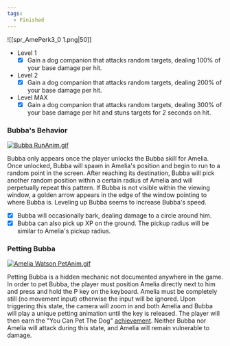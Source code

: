 ```yaml
---
tags:
  - Finished
---
```

![[spr_AmePerk3_0 1.png|50]]
- Level 1
	- [x] Gain a dog companion that attacks random targets, dealing 100% of your base damage per hit.
- Level 2
	- [x] Gain a dog companion that attacks random targets, dealing 200% of your base damage per hit.
- Level MAX
	- [x] Gain a dog companion that attacks random targets, dealing 300% of your base damage per hit and stuns targets for 2 seconds on hit.

### Bubba's Behavior

[![Bubba RunAnim.gif](https://holocure.wiki.gg/images/thumb/b/b9/Bubba_RunAnim.gif/60px-Bubba_RunAnim.gif)](https://holocure.wiki.gg/wiki/File:Bubba_RunAnim.gif)

Bubba only appears once the player unlocks the Bubba skill for Amelia. Once unlocked, Bubba will spawn in Amelia's position and begin to run to a random point in the screen. After reaching its destination, Bubba will pick another random position within a certain radius of Amelia and will perpetually repeat this pattern. If Bubba is not visible within the viewing window, a golden arrow appears in the edge of the window pointing to where Bubba is. Leveling up Bubba seems to increase Bubba's speed.

- [x] Bubba will occasionally bark, dealing damage to a circle around him. 
- [x] Bubba can also pick up XP on the ground. The pickup radius will be similar to Amelia's pickup radius.

### Petting Bubba

[![Amelia Watson PetAnim.gif](https://holocure.wiki.gg/images/thumb/5/59/Amelia_Watson_PetAnim.gif/100px-Amelia_Watson_PetAnim.gif)](https://holocure.wiki.gg/wiki/File:Amelia_Watson_PetAnim.gif)

Petting Bubba is a hidden mechanic not documented anywhere in the game. In order to pet Bubba, the player must position Amelia directly next to him and press and hold the P key on the keyboard. Amelia must be completely still (no movement input) otherwise the input will be ignored. Upon triggering this state, the camera will zoom in and both Amelia and Bubba will play a unique petting animation until the key is released. The player will then earn the "You Can Pet The Dog" [achievement](https://holocure.wiki.gg/wiki/Achievement "Achievement"). Neither Bubba nor Amelia will attack during this state, and Amelia will remain vulnerable to damage.